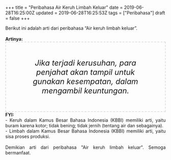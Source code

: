 +++
title = "Peribahasa Air Keruh Limbah Keluar"
date = 2019-06-28T16:25:00Z
updated = 2019-06-28T16:25:53Z
tags = ["Peribahasa"]
draft = false
+++

<div dir="ltr" style="text-align: left;" trbidi="on"><div style="text-align: justify;">Berikut ini adalah arti dari peribahasa “Air keruh limbah keluar”.</div><br /><div style="text-align: justify;"><b>Artinya:</b></div><div style="border: 2px dashed #ddd; font-size: 24px; height: auto; margin: 0 auto; padding: 50px; text-align: center; width: auto;"><i>Jika terjadi kerusuhan, para penjahat akan tampil untuk gunakan kesempatan, dalam mengambil keuntungan.</i></div><div style="text-align: justify;"><b>FYI:</b><br />- Keruh dalam Kamus Besar Bahasa Indonesia (KBBI) memiliki arti, yaitu buram karena kotor; tidak bening; tidak jernih (tentang air dan sebagainya).<br />- Limbah dalam Kamus Besar Bahasa Indonesia (KBBI) memiliki arti, yaitu sisa proses produksi.<br /><br /></div><div style="text-align: justify;">Demikian arti dari peribahasa "Air keruh limbah keluar". Semoga bermanfaat.</div></div>
